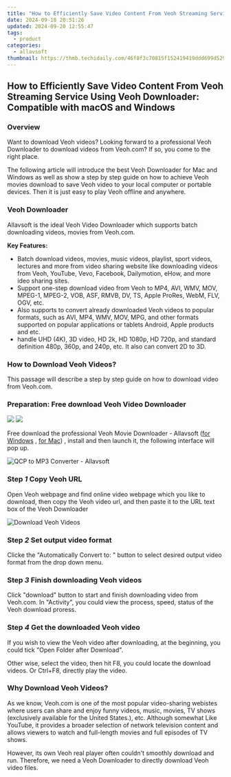 ```yaml
---
title: "How to Efficiently Save Video Content From Veoh Streaming Service Using Veoh Downloader: Compatible with macOS and Windows"
date: 2024-09-18 20:51:26
updated: 2024-09-20 12:55:47
tags:
  - product
categories:
  - allavsoft
thumbnail: https://thmb.techidaily.com/46f8f3c70815f152419419ddd699d5297d1d12c7e29c16f1ef4c1543e402a7a3.jpg
---
```


## How to Efficiently Save Video Content From Veoh Streaming Service Using Veoh Downloader: Compatible with macOS and Windows

### Overview

Want to download Veoh videos? Looking forward to a professional Veoh Downloader to download videos from Veoh.com? If so, you come to the right place.

The following article will introduce the best Veoh Downloader for Mac and Windows as well as show a step by step guide on how to achieve Veoh movies download to save Veoh video to your local computer or portable devices. Then it is just easy to play Veoh offline and anywhere.

### Veoh Downloader

Allavsoft is the ideal Veoh Video Downloader which supports batch downloading videos, movies from Veoh.com.

**Key Features:**

* Batch download videos, movies, music videos, playlist, sport videos, lectures and more from video sharing website like downloading videos from Veoh, YouTube, Vevo, Facebook, Dailymotion, eHow, and more ideo sharing sites.
* Support one-step download video from Veoh to MP4, AVI, WMV, MOV, MPEG-1, MPEG-2, VOB, ASF, RMVB, DV, TS, Apple ProRes, WebM, FLV, OGV, etc.
* Also supports to convert already downloaded Veoh videos to popular formats, such as AVI, MP4, WMV, MOV, MPG, and other formats supported on popular applications or tablets Android, Apple products and etc.
* handle UHD (4K), 3D video, HD 2k, HD 1080p, HD 720p, and standard definition 480p, 360p, and 240p, etc. It also can convert 2D to 3D.

### How to Download Veoh Videos?

This passage will describe a step by step guide on how to download video from Veoh.com.

### Preparation: Free download Veoh Video Downloader

[![](https://www.allavsoft.com/how-to/../images/how-to/free-download-win.jpg)](https://tools.techidaily.com/allavsoft/products/) [![](https://www.allavsoft.com/how-to/../images/how-to/free-download-mac.jpg)](https://tools.techidaily.com/allavsoft/products/)

Free download the professional Veoh Movie Downloader - Allavsoft ([for Windows](https://tools.techidaily.com/allavsoft/products/) , [for Mac](https://tools.techidaily.com/allavsoft/products/)) , install and then launch it, the following interface will pop up.

![QCP to MP3 Converter - Allavsoft](https://www.allavsoft.com/how-to/../images/allavsoft/screen-shot-600.jpg)

### Step _1_ Copy Veoh URL

Open Veoh webpage and find online video webpage which you like to download, then copy the Veoh video url, and then paste it to the URL text box of the Veoh Downloader

![Download Veoh Videos](https://www.allavsoft.com/how-to/../images/how-to/veoh-downloader/download-veoh-videos.jpg)

### Step _2_ Set output video format

Clicke the "Automatically Convert to: " button to select desired output video format from the drop down menu.

### Step _3_ Finish downloading Veoh videos

Click "download" button to start and finish downloading video from Veoh.com. In "Activity", you could view the process, speed, status of the Veoh download proress.

### Step _4_ Get the downloaded Veoh video

If you wish to view the Veoh video after downloading, at the beginning, you could tick "Open Folder after Download".

Other wise, select the video, then hit F8, you could locate the download videos. Or Ctrl+F8, directly play the video.

### Why Download Veoh Videos?

As we know, Veoh.com is one of the most popular video-sharing webistes where users can share and enjoy funny videos, music, movies, TV shows (exclusively available for the United States.), etc. Although somewhat Like YouTube, it provides a broader selection of network television content and allows viewers to watch and full-length movies and full episodes of TV shows.

However, its own Veoh real player often couldn't smoothly download and run. Therefore, we need a Veoh Downloader to directly download Veoh video files.

<ins class="adsbygoogle"
     style="display:block"
     data-ad-format="autorelaxed"
     data-ad-client="ca-pub-7571918770474297"
     data-ad-slot="1223367746"></ins>



<ins class="adsbygoogle"
     style="display:block"
     data-ad-client="ca-pub-7571918770474297"
     data-ad-slot="8358498916"
     data-ad-format="auto"
     data-full-width-responsive="true"></ins>
